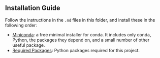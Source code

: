 ## Installation Guide

Follow the instructions in the `.md` files in this folder, and install these in the following order:

* [Miniconda](./miniconda.md): a free minimal installer for conda. It includes only conda, Python, the packages they depend on, and a small number of other useful package.
* [Required Packages](./requirements.md): Python packages required for this project.
